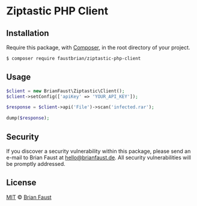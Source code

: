 # Ziptastic PHP Client

## Installation

Require this package, with [Composer](https://getcomposer.org/), in the root directory of your project.

```bash
$ composer require faustbrian/ziptastic-php-client
```

## Usage

```php
$client = new BrianFaust\Ziptastic\Client();
$client->setConfig(['apiKey' => 'YOUR_API_KEY']);

$response = $client->api('File')->scan('infected.rar');

dump($response);
```

## Security

If you discover a security vulnerability within this package, please send an e-mail to Brian Faust at hello@brianfaust.de. All security vulnerabilities will be promptly addressed.

## License

[MIT](LICENSE) © [Brian Faust](https://brianfaust.de)
